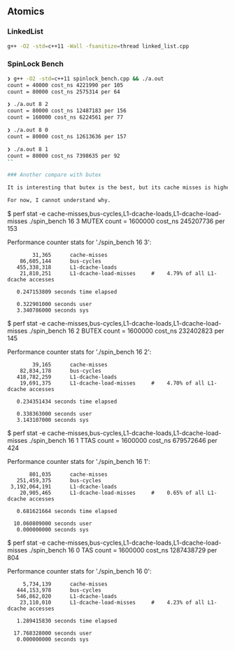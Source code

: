 ## Atomics

### LinkedList

```bash
g++ -O2 -std=c++11 -Wall -fsanitize=thread linked_list.cpp
```

### SpinLock Bench

```bash
❯ g++ -O2 -std=c++11 spinlock_bench.cpp && ./a.out
count = 40000 cost_ns 4221990 per 105
count = 80000 cost_ns 2575314 per 64

❯ ./a.out 8 2
count = 80000 cost_ns 12487183 per 156
count = 160000 cost_ns 6224561 per 77

❯ ./a.out 8 0
count = 80000 cost_ns 12613636 per 157

❯ ./a.out 8 1
count = 80000 cost_ns 7398635 per 92
``

### Another compare with butex

It is interesting that butex is the best, but its cache misses is higher that ttas. It has lower bus-cycles.

For now, I cannot understand why.

```
$ perf stat -e cache-misses,bus-cycles,L1-dcache-loads,L1-dcache-load-misses  ./spin_bench 16 3
MUTEX count = 1600000 cost_ns 245207736 per 153

 Performance counter stats for './spin_bench 16 3':

            31,365      cache-misses
        86,605,144      bus-cycles
       455,338,318      L1-dcache-loads
        21,810,251      L1-dcache-load-misses     #    4.79% of all L1-dcache accesses

       0.247153809 seconds time elapsed

       0.322901000 seconds user
       3.340786000 seconds sys


$ perf stat -e cache-misses,bus-cycles,L1-dcache-loads,L1-dcache-load-misses  ./spin_bench 16 2
BUTEX count = 1600000 cost_ns 232402823 per 145

 Performance counter stats for './spin_bench 16 2':

            39,165      cache-misses
        82,834,178      bus-cycles
       418,782,259      L1-dcache-loads
        19,691,375      L1-dcache-load-misses     #    4.70% of all L1-dcache accesses

       0.234351434 seconds time elapsed

       0.338363000 seconds user
       3.143107000 seconds sys


$ perf stat -e cache-misses,bus-cycles,L1-dcache-loads,L1-dcache-load-misses  ./spin_bench 16 1
TTAS count = 1600000 cost_ns 679572646 per 424

 Performance counter stats for './spin_bench 16 1':

           801,035      cache-misses
       251,459,375      bus-cycles
     3,192,064,191      L1-dcache-loads
        20,905,465      L1-dcache-load-misses     #    0.65% of all L1-dcache accesses

       0.681621664 seconds time elapsed

      10.060809000 seconds user
       0.000000000 seconds sys


$ perf stat -e cache-misses,bus-cycles,L1-dcache-loads,L1-dcache-load-misses  ./spin_bench 16 0
TAS count = 1600000 cost_ns 1287438729 per 804

 Performance counter stats for './spin_bench 16 0':

         5,734,139      cache-misses
       444,153,978      bus-cycles
       546,862,020      L1-dcache-loads
        23,110,010      L1-dcache-load-misses     #    4.23% of all L1-dcache accesses

       1.289415830 seconds time elapsed

      17.768328000 seconds user
       0.000000000 seconds sys

```
